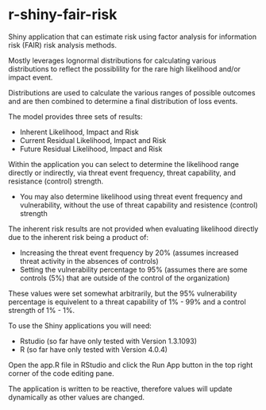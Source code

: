 # r-shiny-fair-risk
Shiny application that can estimate risk using factor analysis for information risk (FAIR) risk analysis methods.

Mostly leverages lognormal distributions for calculating various distributions to reflect the possiblility for the rare high likelihood and/or impact event.

Distributions are used to calculate the various ranges of possible outcomes and are then combined to determine a final distribution of loss events.

The model provides three sets of results:
  - Inherent Likelihood, Impact and Risk
  - Current Residual Likelihood, Impact and Risk
  - Future Residual Likelihood, Impact and Risk

Within the application you can select to determine the likelihood range directly or indirectly, via threat event frequency, threat capability, and resistance (control) strength.
  - You may also determine likelihood using threat event frequency and vulnerability, without the use of threat capability and resistence (control) strength

The inherent risk results are not provided when evaluating likelihood directly due to the inherent risk being a product of:
  - Increasing the threat event frequency by 20% (assumes increased threat activity in the absences of controls)
  - Setting the vulnerability percentage to 95% (assumes there are some controls (5%) that are outside of the control of the organization)

These values were set somewhat arbitrarily, but the 95% vulnerability percentage is equivelent to a threat capability of 1% - 99% and a control strength of 1% - 1%.

To use the Shiny applications you will need:
  - Rstudio (so far have only tested with Version 1.3.1093)
  - R (so far have only tested with Version 4.0.4)

Open the app.R file in RStudio and click the Run App button in the top right corner of the code editing pane.

The application is written to be reactive, therefore values will update dynamically as other values are changed.
